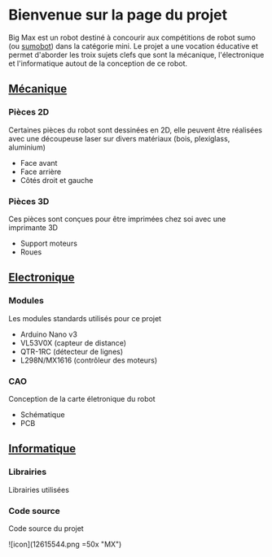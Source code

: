 # Bienvenue sur la page du projet

Big Max est un robot destiné à concourir aux compétitions de robot sumo (ou [sumobot](https://fr.wikipedia.org/wiki/Robot_sumo)) dans la catégorie mini. Le projet a une vocation éducative et permet d'aborder les troix sujets clefs que sont la mécanique, l'électronique et l'informatique autout de la conception de ce robot.

## [Mécanique](https://github.com/maxime-hanicotte/BigMax/tree/master/mécanique)

### Pièces 2D

Certaines pièces du robot sont dessinées en 2D, elle peuvent être réalisées avec une découpeuse laser sur divers matériaux (bois, plexiglass, aluminium)
* Face avant
* Face arrière
* Côtés droit et gauche

### Pièces 3D

Ces pièces sont conçues pour être imprimées chez soi avec une imprimante 3D
* Support moteurs
* Roues

## [Electronique](https://github.com/maxime-hanicotte/BigMax/tree/master/électronique)

### Modules

Les modules standards utilisés pour ce projet
* Arduino Nano v3
* VL53V0X (capteur de distance)
* QTR-1RC (détecteur de lignes)
* L298N/MX1616 (contrôleur des moteurs)

### CAO

Conception de la carte életronique du robot
* Schématique
* PCB

## [Informatique](https://github.com/maxime-hanicotte/BigMax/tree/master/informatique)

### Librairies

Librairies utilisées

### Code source

Code source du projet

![icon](12615544.png =50x "MX")
